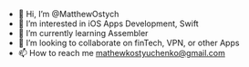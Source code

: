 - 👋 Hi, I’m @MatthewOstych
- 👀 I’m interested in iOS Apps Development, Swift
- 🌱 I’m currently learning Assembler
- 💞️ I’m looking to collaborate on finTech, VPN, or other Apps
- 📫 How to reach me mathewkostyuchenko@gmail.com

<!---
MatthewOstych/MatthewOstych is a ✨ special ✨ repository because its `README.md` (this file) appears on your GitHub profile.
You can click the Preview link to take a look at your changes.
--->
